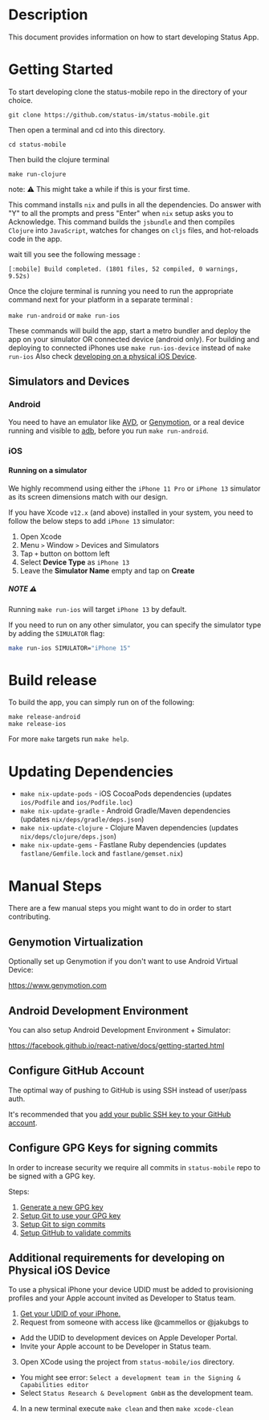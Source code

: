 # Description

This document provides information on how to start developing Status App.

# Getting Started

To start developing clone the status-mobile repo in the directory of your choice. 
```
git clone https://github.com/status-im/status-mobile.git
```

Then open a terminal and cd into this directory. 

```
cd status-mobile
```

Then build the clojure terminal 

```
make run-clojure
```

note: ⚠️ This might take a while if this is your first time.

This command installs `nix` and pulls in all the dependencies.
Do answer with "Y" to all the prompts and press "Enter" when `nix` setup asks you to Acknowledge.
This command builds the `jsbundle` and then compiles `Clojure` into `JavaScript`, watches for changes on `cljs` files, and hot-reloads code in the app.

wait till you see the following message :

```
[:mobile] Build completed. (1801 files, 52 compiled, 0 warnings, 9.52s)
```

Once the clojure terminal is running you need to run the appropriate command next for your platform in a separate terminal :

`make run-android` or `make run-ios`

These commands will build the app, start a metro bundler and deploy the app on your simulator OR connected device (android only). For building and deploying to connected iPhones use `make run-ios-device` instead of `make run-ios`
Also check [developing on a physical iOS Device](#Additional-requirements-for-developing-on-physical-ios-device).

## Simulators and Devices
### Android

You need to have an emulator like [AVD](https://developer.android.com/studio/run/emulator), or [Genymotion](#genymotion-virtualization), or a real device running and visible to [adb](https://developer.android.com/studio/command-line/adb), before you run `make run-android`.

### iOS

#### Running on a simulator

We highly recommend using either the `iPhone 11 Pro` or `iPhone 13` simulator as its screen dimensions match with our design.

If you have Xcode `v12.x` (and above) installed in your system, you need to follow the below steps to add `iPhone 13` simulator:

1. Open Xcode
2. Menu `>` Window `>` Devices and Simulators
3. Tap `+` button on bottom left
4. Select **Device Type** as `iPhone 13`
5. Leave the **Simulator Name** empty and tap on **Create**

##### NOTE ⚠️

Running `make run-ios` will target `iPhone 13` by default.

If you need to run on any other simulator, you can specify the simulator type by adding the `SIMULATOR` flag:
```sh
make run-ios SIMULATOR="iPhone 15"
```

# Build release

To build the app, you can simply run on of the following:
```
make release-android
make release-ios
```

For more `make` targets run `make help`.

# Updating Dependencies

* `make nix-update-pods` - iOS CocoaPods dependencies (updates `ios/Podfile` and `ios/Podfile.loc`)
* `make nix-update-gradle` - Android Gradle/Maven dependencies (updates `nix/deps/gradle/deps.json`)
* `make nix-update-clojure` - Clojure Maven dependencies (updates `nix/deps/clojure/deps.json`)
* `make nix-update-gems` - Fastlane Ruby dependencies (updates `fastlane/Gemfile.lock` and `fastlane/gemset.nix`)

# Manual Steps

There are a few manual steps you might want to do in order to start contributing.

## Genymotion Virtualization

Optionally set up Genymotion if you don't want to use Android Virtual Device:

https://www.genymotion.com

## Android Development Environment

You can also setup Android Development Environment + Simulator:

https://facebook.github.io/react-native/docs/getting-started.html

## Configure GitHub Account

The optimal way of pushing to GitHub is using SSH instead of user/pass auth.

It's recommended that you [add your public SSH key to your GitHub account](https://help.github.com/en/github/authenticating-to-github/adding-a-new-ssh-key-to-your-github-account).

## Configure GPG Keys for signing commits

In order to increase security we require all commits in `status-mobile` repo to be signed with a GPG key.

Steps:
1. [Generate a new GPG key](https://help.github.com/en/github/authenticating-to-github/generating-a-new-gpg-key)
2. [Setup Git to use your GPG key](https://help.github.com/en/github/authenticating-to-github/telling-git-about-your-signing-key)
3. [Setup Git to sign commits](https://help.github.com/en/github/authenticating-to-github/signing-commits)
4. [Setup GitHub to validate commits](https://help.github.com/en/github/authenticating-to-github/adding-a-new-gpg-key-to-your-github-account)

## Additional requirements for developing on Physical iOS Device

To use a physical iPhone your device UDID must be added to provisioning profiles and your Apple account invited as Developer to Status team.

1. [Get your UDID of your iPhone.](https://www.extentia.com/post/finding-the-udid-of-an-ios-device)
2. Request from someone with access like @cammellos or @jakubgs to
- Add the UDID to development devices on Apple Developer Portal.
- Invite your Apple account to be Developer in Status team.
3. Open XCode using the project from `status-mobile/ios` directory.
- You might see error: `Select a development team in the Signing & Capabilities editor`
- Select `Status Research & Development GmbH` as the development team.
4. In a new terminal execute `make clean` and then `make xcode-clean` 
